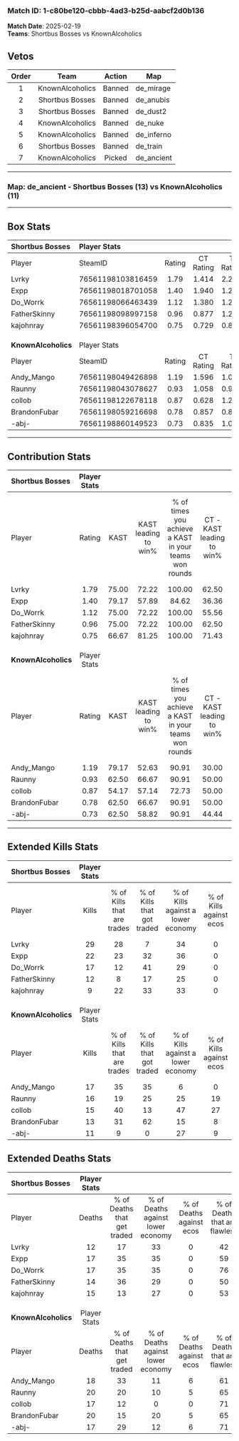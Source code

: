 ### Match ID: 1-c80be120-cbbb-4ad3-b25d-aabcf2d0b136  
**Match Date**: 2025-02-19  
**Teams**: Shortbus Bosses vs KnownAlcoholics  

## Vetos  

| Order | Team | Action | Map |
| :---: | :--: | :----: | --- |
| 1 | KnownAlcoholics | Banned | de_mirage |
| 2 | Shortbus Bosses | Banned | de_anubis |
| 3 | Shortbus Bosses | Banned | de_dust2 |
| 4 | KnownAlcoholics | Banned | de_nuke |
| 5 | KnownAlcoholics | Banned | de_inferno |
| 6 | Shortbus Bosses | Banned | de_train |
| 7 | KnownAlcoholics | Picked | de_ancient |

---  

### **Map**: de_ancient - Shortbus Bosses (13) vs KnownAlcoholics (11)  
---  

## Box Stats  

| **Shortbus Bosses** | Player Stats      |        |           |          |       |       |       |         |        |      |     |
| :- | :- | :-: | :-: | :-: | :-: | :-: | :-: | :-: | :-: | :-: | :-: |
| Player              | SteamID           | Rating | CT Rating | T Rating | KAST  |  ADR  | Kills | Assists | Deaths | K/D  | HS% |
| Lvrky               | 76561198103816459 |  1.79  |   1.414   |  2.254   | 75.00 | 114.2 |  29   |    9    |   12   | 2.42 | 41  |
| Expp                | 76561198018701058 |  1.40  |   1.940   |  1.284   | 79.17 | 99.1  |  22   |    8    |   17   | 1.29 | 72  |
| Do_Worrk            | 76561198066463439 |  1.12  |   1.380   |  1.281   | 75.00 | 78.8  |  17   |    6    |   17   | 1.00 | 17  |
| FatherSkinny        | 76561198098997158 |  0.96  |   0.877   |  1.274   | 75.00 | 65.2  |  12   |    6    |   14   | 0.86 | 58  |
| kajohnray           | 76561198396054700 |  0.75  |   0.729   |  0.879   | 66.67 | 56.7  |   9   |    8    |   15   | 0.60 | 33  |
|                     |                   |        |           |          |       |       |       |         |        |      |     |
|                     |                   |        |           |          |       |       |       |         |        |      |     |
|                     |                   |        |           |          |       |       |       |         |        |      |     |
| **KnownAlcoholics** | Player Stats      |        |           |          |       |       |       |         |        |      |     |
| Player              | SteamID           | Rating | CT Rating | T Rating | KAST  |  ADR  | Kills | Assists | Deaths | K/D  | HS% |
| Andy_Mango          | 76561198049426898 |  1.19  |   1.596   |  1.071   | 79.17 | 91.5  |  17   |   12    |   18   | 0.94 | 23  |
| Raunny              | 76561198043078627 |  0.93  |   1.058   |  0.940   | 62.50 | 74.9  |  16   |   10    |   20   | 0.80 | 50  |
| collob              | 76561198122678118 |  0.87  |   0.628   |  1.218   | 54.17 | 68.8  |  15   |    7    |   17   | 0.88 | 46  |
| BrandonFubar        | 76561198059216698 |  0.78  |   0.857   |  0.852   | 62.50 | 65.3  |  13   |    6    |   20   | 0.65 | 69  |
| -abj-               | 76561198860149523 |  0.73  |   0.835   |  1.079   | 62.50 | 54.3  |  11   |    4    |   17   | 0.65 | 27  |
---  

## Contribution Stats  

| **Shortbus Bosses** | Player Stats |       |                      |                                                        |                           |                                                             |                          |                                                            |
| :- | :-: | :-: | :-: | :-: | :-: | :-: | :-: | :-: |
| Player              |    Rating    | KAST  | KAST leading to win% | % of times you achieve a KAST in your teams won rounds | CT - KAST leading to win% | CT - % of times you achieve a KAST in your teams won rounds | T - KAST leading to win% | T - % of times you achieve a KAST in your teams won rounds |
| Lvrky               |     1.79     | 75.00 |        72.22         |                         100.00                         |           62.50           |                           100.00                            |          80.00           |                           100.00                           |
| Expp                |     1.40     | 79.17 |        57.89         |                         84.62                          |           36.36           |                            80.00                            |          87.50           |                           87.50                            |
| Do_Worrk            |     1.12     | 75.00 |        72.22         |                         100.00                         |           55.56           |                           100.00                            |          88.89           |                           100.00                           |
| FatherSkinny        |     0.96     | 75.00 |        72.22         |                         100.00                         |           62.50           |                           100.00                            |          80.00           |                           100.00                           |
| kajohnray           |     0.75     | 66.67 |        81.25         |                         100.00                         |           71.43           |                           100.00                            |          88.89           |                           100.00                           |
|                     |              |       |                      |                                                        |                           |                                                             |                          |                                                            |
|                     |              |       |                      |                                                        |                           |                                                             |                          |                                                            |
|                     |              |       |                      |                                                        |                           |                                                             |                          |                                                            |
| **KnownAlcoholics** | Player Stats |       |                      |                                                        |                           |                                                             |                          |                                                            |
| Player              |    Rating    | KAST  | KAST leading to win% | % of times you achieve a KAST in your teams won rounds | CT - KAST leading to win% | CT - % of times you achieve a KAST in your teams won rounds | T - KAST leading to win% | T - % of times you achieve a KAST in your teams won rounds |
| Andy_Mango          |     1.19     | 79.17 |        52.63         |                         90.91                          |           30.00           |                            75.00                            |          77.78           |                           100.00                           |
| Raunny              |     0.93     | 62.50 |        66.67         |                         90.91                          |           50.00           |                           100.00                            |          85.71           |                           85.71                            |
| collob              |     0.87     | 54.17 |        57.14         |                         72.73                          |           50.00           |                           100.00                            |          66.67           |                           57.14                            |
| BrandonFubar        |     0.78     | 62.50 |        66.67         |                         90.91                          |           50.00           |                           100.00                            |          85.71           |                           85.71                            |
| -abj-               |     0.73     | 62.50 |        58.82         |                         90.91                          |           44.44           |                           100.00                            |          75.00           |                           85.71                            |
---  

## Extended Kills Stats  

| **Shortbus Bosses** | Player Stats |                            |                            |                                    |                         |                              |                                 |                                       |                    |           |
| :- | :-: | :-: | :-: | :-: | :-: | :-: | :-: | :-: | :-: | :-: |
| Player              |    Kills     | % of Kills that are trades | % of Kills that got traded | % of Kills against a lower economy | % of Kills against ecos | % of Kills that are flawless | % of Kills that are close duels | % of Kills that are assisted by flash | Pistol Round Kills | AWP Kills |
| Lvrky               |      29      |             28             |             7              |                 34                 |            0            |              62              |               10                |                   3                   |         4          |     0     |
| Expp                |      22      |             23             |             32             |                 36                 |            0            |              68              |                0                |                   9                   |         3          |     0     |
| Do_Worrk            |      17      |             12             |             41             |                 29                 |            0            |              94              |                6                |                   6                   |         0          |    11     |
| FatherSkinny        |      12      |             8              |             17             |                 25                 |            0            |              42              |                0                |                   8                   |         2          |     0     |
| kajohnray           |      9       |             22             |             33             |                 33                 |            0            |              44              |               11                |                   0                   |         0          |     0     |
|                     |              |                            |                            |                                    |                         |                              |                                 |                                       |                    |           |
|                     |              |                            |                            |                                    |                         |                              |                                 |                                       |                    |           |
|                     |              |                            |                            |                                    |                         |                              |                                 |                                       |                    |           |
| **KnownAlcoholics** | Player Stats |                            |                            |                                    |                         |                              |                                 |                                       |                    |           |
| Player              |    Kills     | % of Kills that are trades | % of Kills that got traded | % of Kills against a lower economy | % of Kills against ecos | % of Kills that are flawless | % of Kills that are close duels | % of Kills that are assisted by flash | Pistol Round Kills | AWP Kills |
| Andy_Mango          |      17      |             35             |             35             |                 6                  |            0            |              47              |               12                |                   0                   |         0          |     0     |
| Raunny              |      16      |             19             |             25             |                 25                 |           19            |              63              |                0                |                   0                   |         3          |     1     |
| collob              |      15      |             40             |             13             |                 47                 |           27            |              60              |                0                |                   7                   |         0          |     0     |
| BrandonFubar        |      13      |             31             |             62             |                 15                 |            8            |              38              |                0                |                   8                   |         1          |     1     |
| -abj-               |      11      |             9              |             0              |                 27                 |            9            |             100              |                0                |                   0                   |         1          |     0     |
## Extended Deaths Stats  

| **Shortbus Bosses** | Player Stats |                             |                                   |                          |                               |                            |                           |               |
| :- | :-: | :-: | :-: | :-: | :-: | :-: | :-: | :-: |
| Player              |    Deaths    | % of Deaths that get traded | % of Deaths against lower economy | % of Deaths against ecos | % of Deaths that are flawless | % of Deaths that are close | % of Deaths while blinded | Deaths to AWP |
| Lvrky               |      12      |             17              |                33                 |            0             |              42               |             0              |             0             |       0       |
| Expp                |      17      |             35              |                35                 |            0             |              59               |             6              |             0             |       0       |
| Do_Worrk            |      17      |             35              |                35                 |            0             |              76               |             0              |             6             |       1       |
| FatherSkinny        |      14      |             36              |                29                 |            0             |              50               |             0              |             7             |       1       |
| kajohnray           |      15      |             13              |                27                 |            0             |              53               |             7              |             0             |       0       |
|                     |              |                             |                                   |                          |                               |                            |                           |               |
|                     |              |                             |                                   |                          |                               |                            |                           |               |
|                     |              |                             |                                   |                          |                               |                            |                           |               |
| **KnownAlcoholics** | Player Stats |                             |                                   |                          |                               |                            |                           |               |
| Player              |    Deaths    | % of Deaths that get traded | % of Deaths against lower economy | % of Deaths against ecos | % of Deaths that are flawless | % of Deaths that are close | % of Deaths while blinded | Deaths to AWP |
| Andy_Mango          |      18      |             33              |                11                 |            6             |              61               |             11             |            11             |       3       |
| Raunny              |      20      |             20              |                10                 |            5             |              65               |             5              |             0             |       1       |
| collob              |      17      |             12              |                 0                 |            0             |              71               |             0              |            18             |       2       |
| BrandonFubar        |      20      |             15              |                20                 |            5             |              65               |             0              |             0             |       2       |
| -abj-               |      17      |             29              |                12                 |            6             |              71               |             12             |             0             |       3       |
